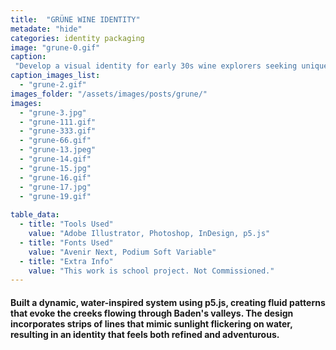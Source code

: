 ```yaml
---
title:  "GRÜNE WINE IDENTITY"
metadate: "hide"
categories: identity packaging
image: "grune-0.gif"
caption: 
 "Develop a visual identity for early 30s wine explorers seeking unique, modern wine experiences. The design needed to capture the natural beauty of Baden's valleys while maintaining a contemporary appeal."
caption_images_list: 
  - "grune-2.gif"
images_folder: "/assets/images/posts/grune/"
images:
  - "grune-3.jpg"
  - "grune-111.gif"
  - "grune-333.gif"
  - "grune-66.gif"
  - "grune-13.jpeg"
  - "grune-14.gif"
  - "grune-15.jpg"
  - "grune-16.gif"
  - "grune-17.jpg"
  - "grune-19.gif"
  
table_data:
  - title: "Tools Used"
    value: "Adobe Illustrator, Photoshop, InDesign, p5.js"
  - title: "Fonts Used"
    value: "Avenir Next, Podium Soft Variable"
  - title: "Extra Info"
    value: "This work is school project. Not Commissioned." 
---
```

#### Built a dynamic, water-inspired system using p5.js, creating fluid patterns that evoke the creeks flowing through Baden's valleys. The design incorporates strips of lines that mimic sunlight flickering on water, resulting in an identity that feels both refined and adventurous.



<!--
<br>
↳ A flexible visual identity adapts to different aspect ratios while maintaining a consistentcy.
<br>
↳ Pistachio color is used appropriately throughout the graphics as an accent.
<br>
↳ A coaster was created using an abstract cow shape variation, incorporating traditional Italian pattern elements.
<br>
↳ For the campaign, G’ stands for Good, which connects with Australian culture: “G’day,” “G’People,” and “Great Gelato.”
<br>
↳ Merchandise was also created with the venue's heritage in mind, featuring the tagline.
-->

